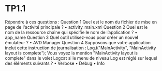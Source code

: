 # TP1.1
Répondre à ces questions :
Question 1
Quel est le nom du fichier de mise en page de l'activité principale ?
•	activity_main.xml
Question 2
Quel est le nom de la ressource chaîne qui spécifie le nom de l’application ?
•	app_name
Question 3
Quel outil utilisez-vous pour créer un nouvel émulateur ?
•	AVD Manager
Question 4
Supposons que votre application inclut cette instruction de journalisation :
Log.i("MainActivity", "MainActivity layout is complete");
Vous voyez la mention "MainActivity layout is complete" dans le volet Logcat si le menu de niveau Log est réglé sur lequel des éléments suivants ?
•	Verbose
•	Debug
•	Info
